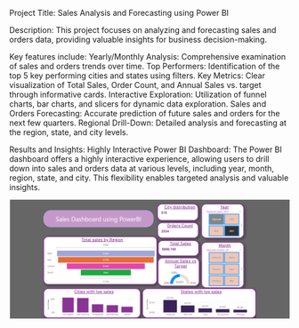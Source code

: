 Project Title: Sales Analysis and Forecasting using Power BI 

Description:
This project focuses on analyzing and forecasting sales and orders data, providing valuable insights for business decision-making. 

Key features include:
Yearly/Monthly Analysis: Comprehensive examination of sales and orders trends over time.
Top Performers: Identification of the top 5 key performing cities and states using filters.
Key Metrics: Clear visualization of Total Sales, Order Count, and Annual Sales vs. target through informative cards.
Interactive Exploration: Utilization of funnel charts, bar charts, and slicers for dynamic data exploration.
Sales and Orders Forecasting: Accurate prediction of future sales and orders for the next few quarters.
Regional Drill-Down: Detailed analysis and forecasting at the region, state, and city levels.


Results and Insights:
Highly Interactive Power BI Dashboard: The Power BI dashboard offers a highly interactive experience, allowing users to drill down into sales and orders data at various levels, including year, month, region, state, and city. This flexibility enables targeted analysis and valuable insights.

![Sales Trends Over Time](images/SalesDashboard.png)
